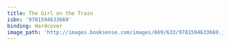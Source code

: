 ```yaml
---
title: The Girl on the Train
isbn: '9781594633669'
binding: Hardcover
image_path: 'http://images.booksense.com/images/669/633/9781594633669.jpg'
---
```


